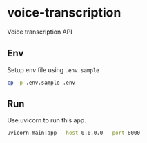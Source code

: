 # voice-transcription

Voice transcription API

## Env

Setup env file using `.env.sample`

```sh
cp -p .env.sample .env
```

## Run

Use uvicorn to run this app.

```sh
uvicorn main:app --host 0.0.0.0 --port 8000
```
